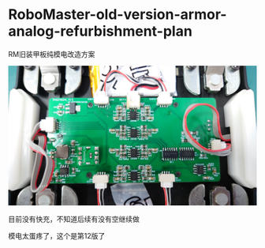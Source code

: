 # RoboMaster-old-version-armor-analog-refurbishment-plan
RM旧装甲板纯模电改造方案

![ArmorPCB](\Photo\ArmorPCB.JPG)

目前没有快充，不知道后续有没有空继续做

模电太蛋疼了，这个是第12版了
